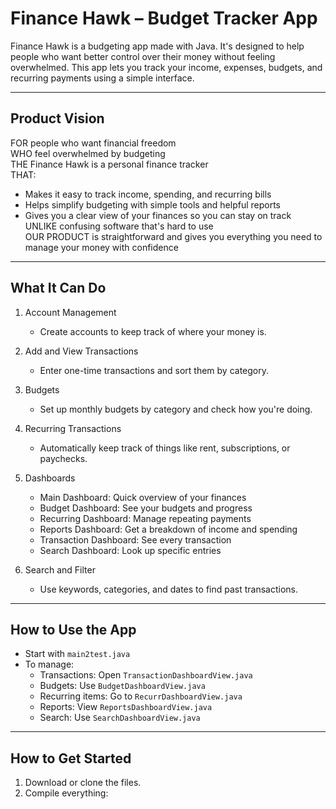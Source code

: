 
# Finance Hawk – Budget Tracker App

Finance Hawk is a budgeting app made with Java. It's designed to help people who want better control over their money without feeling overwhelmed. This app lets you track your income, expenses, budgets, and recurring payments using a simple interface.

---

## Product Vision

FOR people who want financial freedom  
WHO feel overwhelmed by budgeting  
THE Finance Hawk is a personal finance tracker  
THAT:
- Makes it easy to track income, spending, and recurring bills  
- Helps simplify budgeting with simple tools and helpful reports  
- Gives you a clear view of your finances so you can stay on track  
UNLIKE confusing software that's hard to use  
OUR PRODUCT is straightforward and gives you everything you need to manage your money with confidence

---

## What It Can Do

1. Account Management  
   - Create accounts to keep track of where your money is.

2. Add and View Transactions  
   - Enter one-time transactions and sort them by category.

3. Budgets  
   - Set up monthly budgets by category and check how you're doing.

4. Recurring Transactions  
   - Automatically keep track of things like rent, subscriptions, or paychecks.

5. Dashboards  
   - Main Dashboard: Quick overview of your finances  
   - Budget Dashboard: See your budgets and progress  
   - Recurring Dashboard: Manage repeating payments  
   - Reports Dashboard: Get a breakdown of income and spending  
   - Transaction Dashboard: See every transaction  
   - Search Dashboard: Look up specific entries

6. Search and Filter  
   - Use keywords, categories, and dates to find past transactions.

---

## How to Use the App

- Start with `main2test.java`
- To manage:
  - Transactions: Open `TransactionDashboardView.java`
  - Budgets: Use `BudgetDashboardView.java`
  - Recurring items: Go to `RecurrDashboardView.java`
  - Reports: View `ReportsDashboardView.java`
  - Search: Use `SearchDashboardView.java`

---

## How to Get Started

1. Download or clone the files.
2. Compile everything:
